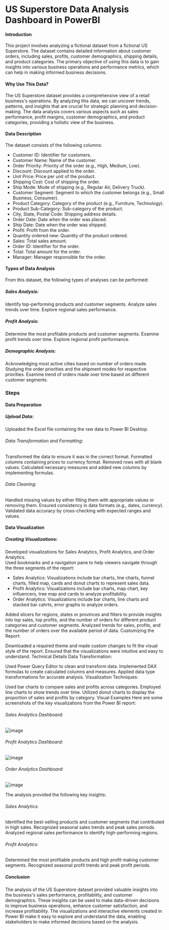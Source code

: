 # US Superstore Data Analysis Dashboard in PowerBI

#### Introduction
This project involves analyzing a fictional dataset from a fictional US Superstore. The dataset contains detailed information about customer orders, including sales, profits, customer demographics, shipping details, and product categories. The primary objective of using this data is to gain insights into various business operations and performance metrics, which can help in making informed business decisions.

#### Why Use This Data?
The US Superstore dataset provides a comprehensive view of a retail business's operations. By analyzing this data, we can uncover trends, patterns, and insights that are crucial for strategic planning and decision-making. The data analysis covers various aspects such as sales performance, profit margins, customer demographics, and product categories, providing a holistic view of the business.

#### Data Description

The dataset consists of the following columns:
<ul>
  <li>Customer ID: Identifier for customers.</li>
  <li>Customer Name: Name of the customer.</li>
  <li>Order Priority: Priority of the order (e.g., High, Medium, Low).</li>
  <li>Discount: Discount applied to the order.</li>
  <li>Unit Price: Price per unit of the product.</li>
  <li>Shipping Cost: Cost of shipping the order.</li>
  <li>Ship Mode: Mode of shipping (e.g., Regular Air, Delivery Truck).</li>
  <li>Customer Segment: Segment to which the customer belongs (e.g., Small Business, Consumer).</li>
  <li>Product Category: Category of the product (e.g., Furniture, Technology).</li>
  <li>Product Sub-Category: Sub-category of the product.</li>
  <li>City, State, Postal Code: Shipping address details.</li>
  <li>Order Date: Date when the order was placed.</li>
  <li>Ship Date: Date when the order was shipped.</li>
  <li>Profit: Profit from the order.</li>
  <li>Quantity ordered new: Quantity of the product ordered.</li>
  <li>Sales: Total sales amount.</li>
  <li>Order ID: Identifier for the order.</li>
  <li>Total: Total amount for the order.</li>
  <li>Manager: Manager responsible for the order.</li>
</ul>

#### Types of Data Analysis

From this dataset, the following types of analyses can be performed:
##### Sales Analysis:

Identify top-performing products and customer segments.
Analyze sales trends over time.
Explore regional sales performance.

##### Profit Analysis:

Determine the most profitable products and customer segments.
Examine profit trends over time.
Explore regional profit performance.

##### Demographic Analysis:

Acknowledging most active cities based on number of orders made.
Studying the order priorities and the shipment modes for respective priorities.
Examine trend of orders made over time based on different customer segments.

### Steps
#### Data Preparation

##### Upload Data:

Uploaded the Excel file containing the raw data to Power BI Desktop.
###### Data Transformation and Formatting:

Transformed the data to ensure it was in the correct format.
Formatted columns containing prices to currency format.
Removed rows with all blank values.
Calculated necessary measures and added new columns by implementing formulas.
###### Data Cleaning:

Handled missing values by either filling them with appropriate values or removing them.
Ensured consistency in data formats (e.g., dates, currency).
Validated data accuracy by cross-checking with expected ranges and values.

#### Data Visualization

##### Creating Visualizations:

Developed visualizations for Sales Analytics, Profit Analytics, and Order Analytics.
<br>
Used bookmarks and a navigation pane to help viewers navigate through the three segments of the report:
<br>
<ul>
  <li>Sales Analytics: Visualizations include bar charts, line charts, funnel charts, filled map, cards and donut charts to represent sales data.</li>
  <li>Profit Analytics: Visualizations include bar charts, map chart, key influencers, tree map and cards to analyze profitability.</li>
  <li>Order Analytics: Visualizations include bar charts, line charts and stacked bar cahrts, error graphs to analyze orders.</li>
</ul>

Added slicers for regions, states or provinces and filters to provide insights into top sales, top profits, and the number of orders for different product categories and customer segments.
Analyzed trends for sales, profits, and the number of orders over the available period of data.
Customizing the Report:

Downloaded a required theme and made custom changes to fit the visual style of the report.
Ensured that the visualizations were intuitive and easy to understand.
Technical Details
Data Transformation:

Used Power Query Editor to clean and transform data.
Implemented DAX formulas to create calculated columns and measures.
Applied data type transformations for accurate analysis.
Visualization Techniques:

Used bar charts to compare sales and profits across categories.
Employed line charts to show trends over time.
Utilized donut charts to display the proportion of sales and profits by category.
Visual Examples
Here are some screenshots of the key visualizations from the Power BI report:

###### Sales Analytics Dashboard:

![image](https://github.com/user-attachments/assets/04e2e6eb-63ad-4e2d-8c44-5af5c9b10cd3)

###### Profit Analytics Dashboard: 
![image](https://github.com/user-attachments/assets/e9bfb810-030f-4281-a152-2b1ee7252549)

###### Order Analytics Dashboard:
![image](https://github.com/user-attachments/assets/cae0f738-e966-4518-99bd-abdaf540fb8b)

The analysis provided the following key insights:

###### Sales Analytics:

Identified the best-selling products and customer segments that contributed in high sales.
Recognized seasonal sales trends and peak sales periods.
Analyzed regional sales performance to identify high-performing regions.
###### Profit Analytics:

Determined the most profitable products and high profit making customer segments.
Recognized seasonal profit trends and peak profit periods.

##### Conclusion
The analysis of the US Superstore dataset provided valuable insights into the business's sales performance, profitability, and customer demographics. These insights can be used to make data-driven decisions to improve business operations, enhance customer satisfaction, and increase profitability. The visualizations and interactive elements created in Power BI make it easy to explore and understand the data, enabling stakeholders to make informed decisions based on the analysis.




